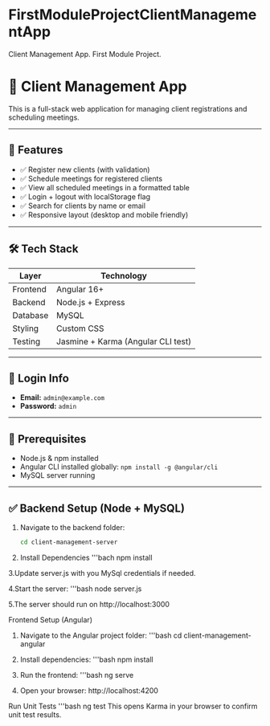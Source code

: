 # FirstModuleProjectClientManagementApp
Client Management App. First Module Project. 
# 📅 Client Management App

This is a full-stack web application for managing client registrations and scheduling meetings.

---

## 🧩 Features

- ✅ Register new clients (with validation)
- ✅ Schedule meetings for registered clients
- ✅ View all scheduled meetings in a formatted table
- ✅ Login + logout with localStorage flag
- ✅ Search for clients by name or email
- ✅ Responsive layout (desktop and mobile friendly)

---

## 🛠️ Tech Stack

| Layer        | Technology         |
|--------------|--------------------|
| Frontend     | Angular 16+        |
| Backend      | Node.js + Express  |
| Database     | MySQL              |
| Styling      | Custom CSS         |
| Testing      | Jasmine + Karma (Angular CLI test) |

---

## 🔐 Login Info

- **Email:** `admin@example.com`  
- **Password:** `admin`

---

## 🔧 Prerequisites

- Node.js & npm installed  
- Angular CLI installed globally: `npm install -g @angular/cli`  
- MySQL server running  

---

## ✅ Backend Setup (Node + MySQL)

1. Navigate to the backend folder:
   ```bash
   cd client-management-server

2. Install Dependencies 
   '''bach
   npm install

3.Update server.js with you MySql credentials if needed. 

4.Start the server:
  '''bash
    node server.js   

5.The server should run on http://localhost:3000


Frontend Setup (Angular)

1. Navigate to the Angular project folder:
    '''bash
    cd client-management-angular

2. Install dependencies:
    '''bash
    npm install

3. Run the frontend:
    '''bash
    ng serve

4. Open your browser:
    http://localhost:4200

Run Unit Tests
    '''bash
    ng test
    This opens Karma in your browser to confirm unit test results. 
